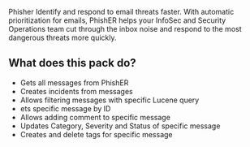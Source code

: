 Phisher Identify and respond to email threats faster.
With automatic prioritization for emails, PhishER helps your InfoSec and Security Operations team cut through the inbox noise and respond to the most dangerous threats more quickly.
 



## What does this pack do?
- Gets all messages from PhishER
- Creates incidents from messages
- Allows filtering messages with specific Lucene query 
- ets specific message by ID
- Allows adding comment to specific message
- Updates Category, Severity and Status of specific message
- Creates and delete tags for specific message
